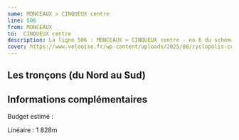 ```yaml
---
name: MONCEAUX > CINQUEUX centre
line: 506
from: MONCEAUX 
to:  CINQUEUX centre 
description: La ligne 506 : MONCEAUX > CINQUEUX centre - no 6 du schéma cyclable de la CCPOH  relie MONCEAUX  à CINQUEUX centre 
cover: https://www.velooise.fr/wp-content/uploads/2025/08/cyclopolis-ccpoh-6.jpg
---
```

## Les tronçons (du Nord au Sud)

## Informations complémentaires

Budget estimé : 

Linéaire : 1 828m

